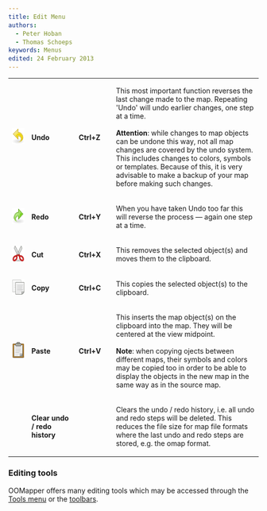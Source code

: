 ```yaml
---
title: Edit Menu
authors:
  - Peter Hoban
  - Thomas Schoeps
keywords: Menus
edited: 24 February 2013
---
```


<table><tr><td width="40"><img class="small" src="../mapper-images/undo.png" width="32" height="32" border="0" alt="" /></td><td width="100"><h4>Undo</h4></td><td width="70"><h4>Ctrl+Z</h4></td><td width="400">
<p>This most important function reverses the last change made to the map. Repeating 'Undo' will undo earlier changes, one step at a time.<br/><br/>
<b>Attention</b>: while changes to map objects can be undone this way, not all map changes are covered by the undo system. This includes changes to colors, symbols or templates. Because of this, it is very advisable to make a backup of your map before making such changes.</p>
</td></tr>

<tr><td><img class="small" src="../mapper-images/redo.png" width="32" height="32" border="0" alt="" /></td><td><h4>Redo</h4></td><td><h4>Ctrl+Y</h4></td><td>
<p>When you have taken Undo too far this will reverse the process &#8212; again one step at a time.</p></td></tr>

<tr><td><img class="small" src="../mapper-images/cut.png" width="32" height="32" border="0" alt="" /></td><td><h4>Cut</h4></td><td><h4>Ctrl+X</h4></td><td>
<p>This removes the selected object(s) and moves them to the clipboard.</p></td></tr>

<tr><td><img class="small" src="../mapper-images/copy.png" width="32" height="32" border="0" alt="" /></td><td><h4>Copy</h4></td><td><h4>Ctrl+C</h4></td><td>
<p>This copies the selected object(s) to the clipboard.</p></td></tr>

<tr><td><img class="small" src="../mapper-images/paste.png" width="32" height="32" border="0" alt="" /></td><td><h4>Paste</h4></td><td><h4>Ctrl+V</h4></td><td>
<p>This inserts the map object(s) on the clipboard into the map. They will be centered at the view midpoint. <br/><br/>
<b>Note</b>: when copying ojects between different maps, their symbols and colors may be copied too in order to be able to display the objects in the new map in the same way as in the source map.</p></td></tr>

<tr><td></td><td><h4>Clear undo / redo history</h4></td><td><h4></h4></td><td>
<p>Clears the undo / redo history, i.e. all undo and redo steps will be deleted. This reduces the file size for map file formats where the last undo and redo steps are stored, e.g. the omap format.</p></td></tr>

</table>


<h3>Editing tools</h3>
<p>OOMapper offers many editing tools which may be accessed through the <a href="tools_menu.md">Tools menu</a> or the <a href="toolbars.md">toolbars</a>.</p>

